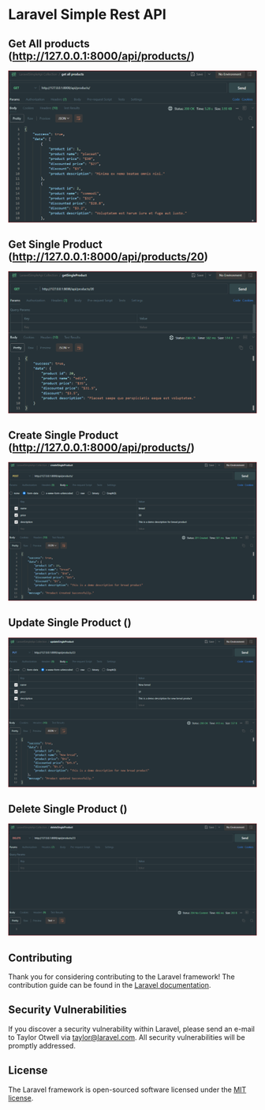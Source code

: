# Laravel Simple Rest API

## Get All products (http://127.0.0.1:8000/api/products/)
![getallproductsapi](https://github.com/EngrAbuhena/laravel-simple-api/blob/photos/getAllProducts.PNG?raw=true)

## Get Single Product (http://127.0.0.1:8000/api/products/20)
![getsingleproductapi](https://github.com/EngrAbuhena/laravel-simple-api/blob/photos/getSingleProduct.PNG?raw=true)

## Create Single Product (http://127.0.0.1:8000/api/products/)
![createsingleproductapi](https://github.com/EngrAbuhena/laravel-simple-api/blob/photos/createSingleProduct.PNG?raw=true)

## Update Single Product ()
![updatesingleproductapi](https://github.com/EngrAbuhena/laravel-simple-api/blob/photos/updateSingleProduct.PNG?raw=true)

## Delete Single Product ()
![deletesingleproductapi](https://github.com/EngrAbuhena/laravel-simple-api/blob/photos/deleteSingleProduct.PNG?raw=true)


## Contributing

Thank you for considering contributing to the Laravel framework! The contribution guide can be found in the [Laravel documentation](https://laravel.com/docs/contributions).

## Security Vulnerabilities

If you discover a security vulnerability within Laravel, please send an e-mail to Taylor Otwell via [taylor@laravel.com](mailto:taylor@laravel.com). All security vulnerabilities will be promptly addressed.

## License

The Laravel framework is open-sourced software licensed under the [MIT license](https://opensource.org/licenses/MIT).
